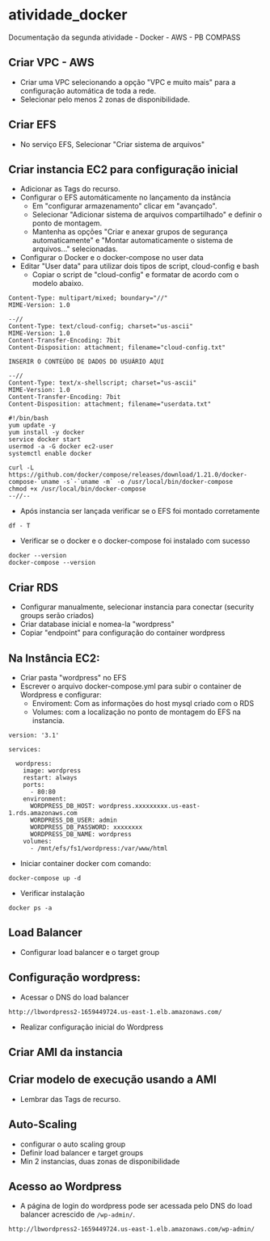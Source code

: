 # atividade_docker

Documentação da segunda atividade - Docker - AWS - PB COMPASS

## Criar VPC - AWS
- Criar uma VPC selecionando a opção "VPC e muito mais" para a configuração automática de toda a rede.
- Selecionar pelo menos 2 zonas de disponibilidade.
  
## Criar EFS
- No serviço EFS, Selecionar "Criar sistema de arquivos"
  
## Criar instancia EC2 para configuração inicial
- Adicionar as Tags do recurso.
- Configurar o EFS automáticamente no lançamento da instância
	- Em "configurar armazenamento" clicar em "avançado".
 	- Selecionar "Adicionar sistema de arquivos compartilhado" e definir o ponto de montagem.
  	- Mantenha as opções "Criar e anexar grupos de segurança automaticamente" e "Montar automaticamente o sistema de arquivos..." selecionadas.
- Configurar o Docker e o docker-compose no user data    		 
- Editar "User data" para utilizar dois tipos de script, cloud-config e bash
	- Copiar o script de "cloud-config" e formatar de acordo com o modelo abaixo. 
```
Content-Type: multipart/mixed; boundary="//"
MIME-Version: 1.0

--//
Content-Type: text/cloud-config; charset="us-ascii"
MIME-Version: 1.0
Content-Transfer-Encoding: 7bit
Content-Disposition: attachment; filename="cloud-config.txt"

INSERIR O CONTEÚDO DE DADOS DO USUÁRIO AQUI

--//
Content-Type: text/x-shellscript; charset="us-ascii"
MIME-Version: 1.0
Content-Transfer-Encoding: 7bit
Content-Disposition: attachment; filename="userdata.txt"

#!/bin/bash
yum update -y
yum install -y docker
service docker start
usermod -a -G docker ec2-user
systemctl enable docker

curl -L https://github.com/docker/compose/releases/download/1.21.0/docker-compose-`uname -s`-`uname -m` -o /usr/local/bin/docker-compose
chmod +x /usr/local/bin/docker-compose
--//--

```

- Após instancia ser lançada verificar se o EFS foi montado corretamente

```
df - T
```

 - Verificar se o docker e o docker-compose foi instalado com sucesso
```
docker --version
docker-compose --version
```
  
## Criar RDS
- Configurar manualmente, selecionar instancia para conectar (security groups serão criados)
- Criar database inicial e nomea-la "wordpress"
- Copiar "endpoint" para configuração do container wordpress
  
## Na Instância EC2:
- Criar pasta "wordpress" no EFS
- Escrever o arquivo docker-compose.yml para subir o container de Wordpress e configurar:
	- Enviroment: Com as informações do host mysql criado com o RDS
	- Volumes: com a localização no ponto de montagem do EFS na instancia.
```
version: '3.1'

services:

  wordpress:
    image: wordpress
    restart: always
    ports:
      - 80:80
    environment:
      WORDPRESS_DB_HOST: wordpress.xxxxxxxxx.us-east-1.rds.amazonaws.com
      WORDPRESS_DB_USER: admin
      WORDPRESS_DB_PASSWORD: xxxxxxxx
      WORDPRESS_DB_NAME: wordpress
    volumes:
      - /mnt/efs/fs1/wordpress:/var/www/html
```
- Iniciar container docker com comando:
```  
docker-compose up -d
```
- Verificar instalação

```
docker ps -a
```
  
## Load Balancer
- Configurar load balancer e o target group
  
## Configuração wordpress:
- Acessar o DNS do load balancer
```
http://lbwordpress2-1659449724.us-east-1.elb.amazonaws.com/
```
- Realizar configuração inicial do Wordpress
  
## Criar AMI da instancia

## Criar modelo de execução usando a AMI
- Lembrar das Tags de recurso.
  
## Auto-Scaling
- configurar o auto scaling group 
- Definir load balancer e target groups
- Min 2 instancias, duas zonas de disponibilidade

## Acesso ao Wordpress

- A página de login do wordpress pode ser acessada pelo DNS do load balancer acrescido de ```/wp-admin/```.
```
http://lbwordpress2-1659449724.us-east-1.elb.amazonaws.com/wp-admin/
```

